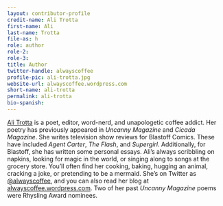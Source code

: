 ```yaml
---
layout: contributor-profile
credit-name: Ali Trotta
first-name: Ali
last-name: Trotta
file-as: h
role: author
role-2:
role-3:
title: Author
twitter-handle: alwayscoffee
profile-pic: ali-trotta.jpg
website-url: alwayscoffee.wordpress.com
short-name: ali-trotta
permalink: ali-trotta
bio-spanish:
---
```

[Ali Trotta](http://alwayscoffee.wordpress.com) is a poet, editor, word-nerd, and unapologetic coffee addict. Her poetry has previously appeared in _Uncanny Magazine_ and _Cicada Magazine_. She writes television show reviews for Blastoff Comics. These have included _Agent Carter_, _The Flash_, and _Supergirl_. Additionally, for Blastoff, she has written some personal essays. Ali’s always scribbling on napkins, looking for magic in the world, or singing along to songs at the grocery store. You’ll often find her cooking, baking, hugging an animal, cracking a joke, or pretending to be a mermaid. She’s on Twitter as [@alwayscoffee](https://www.twitter.com/alwayscoffee), and you can also read her blog at [alwayscoffee.wordpress.com](http://alwayscoffee.wordpress.com). Two of her past _Uncanny Magazine_ poems were Rhysling Award nominees.
